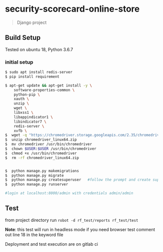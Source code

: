 # security-scorecard-online-store

> Django project

## Build Setup
Tested on ubuntu 18, Python 3.6.7

### initial setup

``` bash
$ sudo apt install redis-server
$ pip install requirement

$ apt-get update && apt-get install -y \
    software-properties-common \
    python-pip \
    xauth \
    unzip \
    wget \
    libxss1 \
    libappindicator1 \
    libindicator7 \
    redis-server \
    xvfb \
$  wget -q "https://chromedriver.storage.googleapis.com/2.35/chromedriver_linux64.zip"
$  unzip chromedriver_linux64.zip
$  mv chromedriver /usr/bin/chromedriver
$  chown $USER:$USER /usr/bin/chromedriver
$  chmod +x /usr/bin/chromedriver
$  rm -rf chromedriver_linux64.zip


$  python manage.py makemigrations
$  python manage.py migrate
$  python manage.py createsuperuser   #follow the prompt and create super user with credential admin/admin
$  python manage.py runserver

#login at localhost:8000/admin with credentials admin/admin

```

## Test
from project directory run
`robot -d rf_test/reports rf_test/test`

**Note**: this test will run in headless mode if you need browser test comment out line 18 in the keyword file

Deployment and test execution are on gitlab ci




